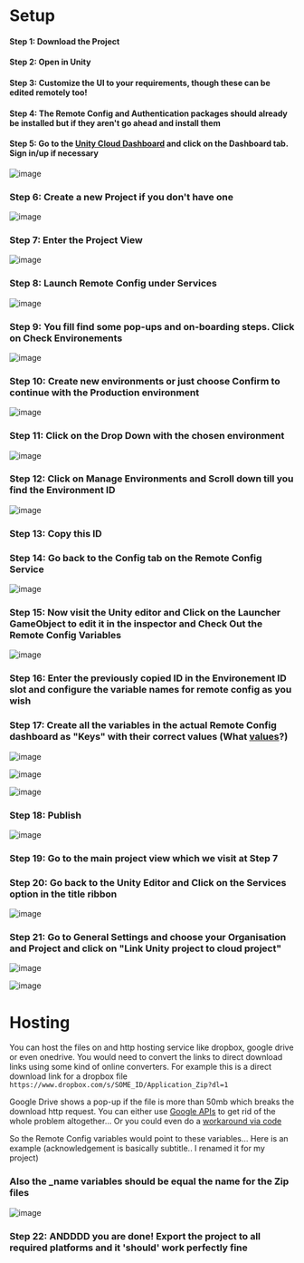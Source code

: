 # Setup

#### Step 1: Download the Project

#### Step 2: Open in Unity

#### Step 3: Customize the UI to your requirements, though these can be edited remotely too!

#### Step 4: The Remote Config and Authentication packages should already be installed but if they aren't go ahead and install them

#### Step 5: Go to the [Unity Cloud Dashboard](https://cloud.unity.com/) and click on the Dashboard tab. Sign in/up if necessary
![image](./Assets/b3da9d70-ed3e-4b74-95df-0608700ee0d6.png)


### Step 6: Create a new Project if you don't have one
![image](./Assets/3dee8321-d8fe-4cc9-ba01-bfeed48460b1.png)


### Step 7: Enter the Project View
![image](./Assets/a7d5f70d-4dd7-4ba9-a076-558eb28cbd72.png)


### Step 8: Launch Remote Config under Services
![image](./Assets/3fb6db82-fc6c-442d-94e3-412ff97d2dd2.png)


### Step 9: You fill find some pop-ups and on-boarding steps. Click on Check Environements
![image](./Assets/8918e0d3-d898-4e14-b9de-3def95f34c45.png)


### Step 10: Create new environments or just choose Confirm to continue with the Production environment
![image](./Assets/6c79fc0f-8a14-4eb3-8e5f-0aa206b9e705.png)


### Step 11: Click on the Drop Down with the chosen environment
![image](./Assets/853579ce-ed34-4557-a01c-f731f3bcf6bb.png)


### Step 12: Click on Manage Environments and Scroll down till you find the Environment ID
![image](./Assets/f4b0c6e9-e5e3-42ec-b0e5-47df4c76323d.png)


### Step 13: Copy this ID

### Step 14: Go back to the Config tab on the Remote Config Service
![image](./Assets/8d79264c-97cf-4711-96c0-4fe7cc0a697b.png)


### Step 15: Now visit the Unity editor and Click on the Launcher GameObject to edit it in the inspector and Check Out the Remote Config Variables
![image](./Assets/bd5eab3d-6516-4273-8149-f30686392d5e.png)


### Step 16: Enter the previously copied ID in the Environement ID slot and configure the variable names for remote config as you wish

### Step 17: Create all the variables in the actual Remote Config dashboard as "Keys" with their correct values (What [values](./Files.md)?)
![image](./Assets/53974721-e3d4-4aee-83b7-a283868e195e.png)

![image](./Assets/e3b60433-3518-4eae-beef-1ff9d362e3bf.png)

![image](./Assets/4f9d5a75-5036-4e7a-9221-6c68d64d7f40.png)


### Step 18: Publish
![image](./Assets/86323296-c21b-4b23-9afb-ac8f932e4aad.png)


### Step 19: Go to the main project view which we visit at Step 7 
### Step 20: Go back to the Unity Editor and Click on the Services option in the title ribbon
![image](./Assets/135ac169-8654-4d95-9466-ff77aa94e8eb.png)


### Step 21: Go to General Settings and choose your Organisation and Project and click on "Link Unity project to cloud project"
![image](./Assets/5ddcd522-5942-4a6b-a0ae-0fe613e233a7.png)

![image](./Assets/c8ebf879-b5d3-4c36-ba6f-4d546aa5f876.png)

# Hosting
You can host the files on and http hosting service like dropbox, google drive or even onedrive. You would need to convert the links to direct download links using some kind of online converters. 
For example this is a direct download link for a dropbox file `https://www.dropbox.com/s/SOME_ID/Application_Zip?dl=1`

Google Drive shows a pop-up if the file is more than 50mb which breaks the download http request. You can either use [Google APIs](https://bytesbin.com/skip-google-drive-virus-scan-warning-large-files/) to get rid of the whole problem altogether... Or you could even do a [workaround via code](https://stackoverflow.com/a/44402826)

So the Remote Config variables would point to these variables... Here is an example (acknowledgement is basically subtitle.. I renamed it for my project)

### Also the \_name variables should be equal the name for the Zip files
![image](./Assets/59fab93f-c0f6-4470-bb5b-0a8e11462694.png)

### Step 22: ANDDDD you are done! Export the project to all required platforms and it 'should' work perfectly fine

